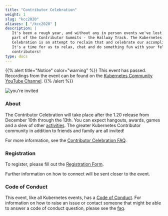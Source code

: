 ```yaml
---
title: "Contributor Celebration"
weight: 1
slug: "kcc2020"
aliases: [ "/kcc2020" ]
description: |
   It's been a rough year, and without any in person events we've lost the best
   part of the Contributor Summits - the Hallway Track. The Kubernetes Contributor
   Celebration is an attempt to reclaim that and celebrate our accomplishments.
   It's a time for us to relax, chat and do something fun with your fellow
   contributors!
type: docs
---
```


{{% alert title="Notice" color="warning" %}}
This event has passed. Recordings from the event can be found on the
[Kubernetes Community YouTube Channel](https://youtube.com/playlist?list=PL69nYSiGNLP0MPeiM9oAffsxtrUgUAu1g).
{{% /alert %}}

<img align="center" alt="you're invited" style="max-width:50%;" src="/events/2020/kcc/invited.png">

### About

The Contributor Celebration will take place after the 1.20 release from December
10th through the 13th. You can expect hangouts, awards, games and a slew of
other [activities]. The greater Kubernetes Contributor community in addition to
friends and family are all invited!

For more information, see the  [Contributor Celebration FAQ][faq].

### Registration

To register, please fill out the [Registration Form].

Further information on how to connect will be sent closer to the event.

### Code of Conduct

This event, like all Kubernetes events, has a [Code of Conduct]. For information
on how to raise an issue or contact someone that might be able to answer a code
of conduct question, please see the [faq].

[activities]: ./activities
[faq]: ./faq
[Registration Form]: https://forms.gle/51tqQgxuHxLaeU1P8
[Code of Conduct]: /resources/code-of-conduct

